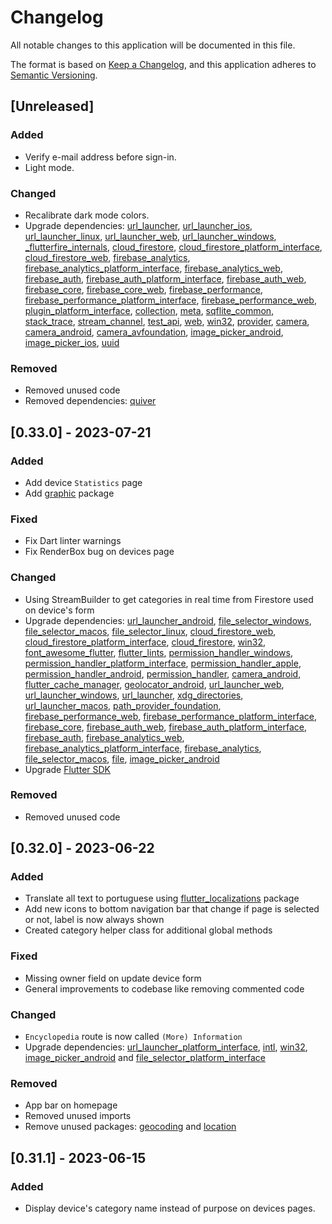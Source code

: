 <!---
SPDX-License-Identifier: AGPL-3.0-or-later

Copyright (c) 2024 Nelson Vieira

@author Nelson Vieira <2080511@student.uma.pt>
@license AGPL-3.0 <https://www.gnu.org/licenses/agpl-3.0.txt>
--->
# Changelog

All notable changes to this application will be documented in this file.

The format is based on [Keep a Changelog](https://keepachangelog.com/en/1.0.0/),
and this application adheres to [Semantic Versioning](https://semver.org/spec/v2.0.0.html).

## [Unreleased]

### Added

- Verify e-mail address before sign-in.
- Light mode.

### Changed

- Recalibrate dark mode colors.
- Upgrade dependencies: [url_launcher](https://github.com/flutter/packages/tree/main/packages/url_launcher/url_launcher), [url_launcher_ios](https://github.com/flutter/packages/tree/main/packages/url_launcher/url_launcher_ios), [url_launcher_linux](https://github.com/flutter/packages/tree/main/packages/url_launcher/url_launcher_linux), [url_launcher_web](https://github.com/flutter/packages/tree/main/packages/url_launcher/url_launcher_web), [url_launcher_windows](https://github.com/flutter/packages/tree/main/packages/url_launcher/url_launcher_windows), [_flutterfire_internals](https://github.com/firebase/flutterfire/tree/master/packages/_flutterfire_internals), [cloud_firestore](https://github.com/firebase/flutterfire/tree/master/packages/cloud_firestore/cloud_firestore), [cloud_firestore_platform_interface](https://github.com/firebase/flutterfire/tree/master/packages/cloud_firestore/cloud_firestore_platform_interface), [cloud_firestore_web](https://github.com/firebase/flutterfire/tree/master/packages/cloud_firestore/cloud_firestore_web), [firebase_analytics](https://github.com/firebase/flutterfire/tree/master/packages/firebase_analytics/firebase_analytics), [firebase_analytics_platform_interface](https://github.com/firebase/flutterfire/tree/master/packages/firebase_analytics/firebase_analytics_platform_interface), [firebase_analytics_web](https://github.com/firebase/flutterfire/tree/master/packages/firebase_analytics/firebase_analytics_web), [firebase_auth](https://github.com/firebase/flutterfire/tree/master/packages/firebase_auth/firebase_auth), [firebase_auth_platform_interface](https://github.com/firebase/flutterfire/tree/master/packages/firebase_auth/firebase_auth_platform_interface), [firebase_auth_web](https://github.com/firebase/flutterfire/tree/master/packages/firebase_auth/firebase_auth_web), [firebase_core](https://github.com/firebase/flutterfire/tree/master/packages/firebase_core), [firebase_core_web](https://github.com/firebase/flutterfire/tree/master/packages/firebase_core/firebase_core_web), [firebase_performance](https://github.com/firebase/flutterfire/tree/master/packages/firebase_performance/firebase_performance), [firebase_performance_platform_interface](https://github.com/firebase/flutterfire/tree/master/packages/firebase_performance/firebase_performance_platform_interface), [firebase_performance_web](https://github.com/firebase/flutterfire/tree/master/packages/firebase_performance/firebase_performance_web), [plugin_platform_interface](https://github.com/flutter/packages/tree/main/packages/plugin_platform_interface), [collection](https://github.com/dart-lang/collection), [meta](https://github.com/dart-lang/sdk/tree/main/pkg/meta), [sqflite_common](https://github.com/tekartik/sqflite/tree/master/sqflite_common), [stack_trace](https://github.com/dart-lang/stack_trace), [stream_channel](https://github.com/dart-lang/stream_channel), [test_api](https://github.com/dart-lang/test/tree/master/pkgs/test_api), [web](https://github.com/dart-lang/web), [win32](https://github.com/dart-windows/win32), [provider](https://github.com/rrousselGit/provider), [camera](https://github.com/flutter/packages/tree/main/packages/camera/camera), [camera_android](https://github.com/flutter/packages/tree/main/packages/camera/camera_android), [camera_avfoundation](https://github.com/flutter/packages/tree/main/packages/camera/camera_avfoundation), [image_picker_android](https://github.com/flutter/packages/tree/main/packages/image_picker/image_picker_android), [image_picker_ios](https://github.com/flutter/packages/tree/main/packages/image_picker/image_picker_ios), [uuid](https://github.com/Daegalus/dart-uuid)

### Removed

- Removed unused code
- Removed dependencies: [quiver](https://github.com/google/quiver-dart)

## [0.33.0] - 2023-07-21

### Added

- Add device `Statistics` page
- Add [graphic](https://github.com/entronad/graphic) package

### Fixed

- Fix Dart linter warnings
- Fix RenderBox bug on devices page

### Changed

- Using StreamBuilder to get categories in real time from Firestore used on device's form
- Upgrade dependencies: [url_launcher_android](https://github.com/flutter/packages/tree/main/packages/url_launcher/url_launcher_android), [file_selector_windows](https://github.com/flutter/packages/tree/main/packages/file_selector/file_selector_windows), [file_selector_macos](https://github.com/flutter/packages/tree/main/packages/file_selector/file_selector_macos), [file_selector_linux](https://github.com/flutter/packages/tree/main/packages/file_selector/file_selector_linux), [cloud_firestore_web](https://github.com/firebase/flutterfire/tree/master/packages/cloud_firestore/cloud_firestore_web), [cloud_firestore_platform_interface](https://github.com/firebase/flutterfire/tree/master/packages/cloud_firestore/cloud_firestore_platform_interface), [cloud_firestore](https://github.com/firebase/flutterfire/tree/master/packages/cloud_firestore/cloud_firestore), [win32](https://github.com/dart-windows/win32), [font_awesome_flutter](https://github.com/fluttercommunity/font_awesome_flutter), [flutter_lints](https://github.com/flutter/packages/tree/main/packages/flutter_lints), [permission_handler_windows](https://github.com/Baseflow/flutter-permission-handler/tree/main/permission_handler_windows), [permission_handler_platform_interface](https://github.com/Baseflow/flutter-permission-handler/tree/main/permission_handler_platform_interface), [permission_handler_apple](https://github.com/Baseflow/flutter-permission-handler/tree/main/permission_handler_apple), [permission_handler_android](https://github.com/Baseflow/flutter-permission-handler/tree/main/permission_handler_android), [permission_handler](https://github.com/Baseflow/flutter-permission-handler/tree/main/permission_handler), [camera_android](https://github.com/flutter/packages/tree/main/packages/camera/camera_android), [flutter_cache_manager](https://github.com/Baseflow/flutter_cache_manager/tree/develop/flutter_cache_manager), [geolocator_android](https://github.com/Baseflow/flutter-geolocator/tree/main/geolocator_android), [url_launcher_web](https://github.com/flutter/packages/tree/main/packages/url_launcher/url_launcher_web), [url_launcher_windows](https://github.com/flutter/packages/tree/main/packages/url_launcher/url_launcher_windows), [url_launcher](https://github.com/flutter/packages/tree/main/packages/url_launcher/url_launcher), [xdg_directories](https://github.com/flutter/packages/tree/main/packages/xdg_directories), [url_launcher_macos](https://github.com/flutter/packages/tree/main/packages/url_launcher/url_launcher_macos), [path_provider_foundation](https://github.com/flutter/packages/tree/main/packages/path_provider/path_provider_foundation), [firebase_performance_web](https://github.com/firebase/flutterfire/tree/master/packages/firebase_performance/firebase_performance_web), [firebase_performance_platform_interface](https://github.com/firebase/flutterfire/tree/master/packages/firebase_performance/firebase_performance_platform_interface), [firebase_core](https://github.com/firebase/flutterfire/tree/master/packages/firebase_core), [firebase_auth_web](https://github.com/firebase/flutterfire/tree/master/packages/firebase_auth/firebase_auth_web), [firebase_auth_platform_interface](https://github.com/firebase/flutterfire/tree/master/packages/firebase_auth/firebase_auth_platform_interface), [firebase_auth](https://github.com/firebase/flutterfire/tree/master/packages/firebase_auth/firebase_auth), [firebase_analytics_web](https://github.com/firebase/flutterfire/tree/master/packages/firebase_analytics/firebase_analytics_web), [firebase_analytics_platform_interface](https://github.com/firebase/flutterfire/tree/master/packages/firebase_analytics/firebase_analytics_platform_interface), [firebase_analytics](https://github.com/firebase/flutterfire/tree/master/packages/firebase_analytics/firebase_analytics), [file_selector_macos](https://github.com/flutter/packages/tree/main/packages/file_selector/file_selector_macos), [file](https://github.com/google/file.dart/tree/master/packages/file), [image_picker_android](https://github.com/flutter/packages/tree/main/packages/image_picker/image_picker_android)
- Upgrade [Flutter SDK](https://docs.flutter.dev/tools/sdk)

### Removed

- Removed unused code

## [0.32.0] - 2023-06-22

### Added

- Translate all text to portuguese using [flutter_localizations](https://api.flutter.dev/flutter/flutter_localizations/flutter_localizations-library.html) package
- Add new icons to bottom navigation bar that change if page is selected or not, label is now always shown
- Created category helper class for additional global methods

### Fixed

- Missing owner field on update device form
- General improvements to codebase like removing commented code

### Changed

- `Encyclopedia` route is now called `(More) Information`
- Upgrade dependencies: [url_launcher_platform_interface](https://github.com/flutter/packages/tree/main/packages/url_launcher/url_launcher_platform_interface), [intl](https://github.com/dart-lang/i18n/tree/main/pkgs/intl), [win32](https://github.com/dart-windows/win32), [image_picker_android](https://github.com/flutter/packages/tree/main/packages/image_picker/image_picker_android) and [file_selector_platform_interface](https://github.com/flutter/packages/tree/main/packages/image_picker/image_picker_platform_interface)

### Removed

- App bar on homepage
- Removed unused imports
- Remove unused packages: [geocoding](https://github.com/baseflow/flutter-geocoding/tree/main/geocoding) and [location](https://github.com/Lyokone/flutterlocation)

## [0.31.1] - 2023-06-15

### Added

- Display device's category name instead of purpose on devices pages.

<!-- ### Fixed -->

<!-- ### Changed -->

<!-- ### Security -->

<!-- ### Deprecated -->

<!-- ### Removed -->
